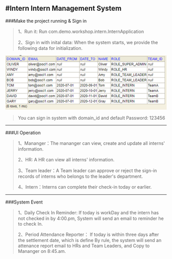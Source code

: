 #Intern Intern Management System
---
###Make the project running & Sign in
>1、Run it: 
>Run com.demo.workshop.intern.InternApplication 
>
>2、Sign in with inital data:
>When the system starts, we provide the following data for initialization.

![avatar](system_example_pictures/initialData.png)

>You can sign in system with domain_id and default Password: 123456
---
###UI Operation
>1、Mananger：The mananger can view, create and update all interns' information. 
>
>2、HR: A HR can view all interns' information. 
>
>3、Team leader：A Team leader can approve or reject the sign-in records of interns who belongs to the leader's department.
>
>4、Intern：Interns can complete their check-in today or earlier.
---
###System Event
>1、Daily Check In Reminder:
>If today is workDay and the intern has not checked in by 4:00.pm, System will send an email to reminder he to check In.
>
>2、Period Attendance Reporter：
>If today is within three days after the settlement date, which is define By rule, the system will send an attenance 
>report email to HRs and Team Leaders, and Copy to Mananger on 8:45.am.


